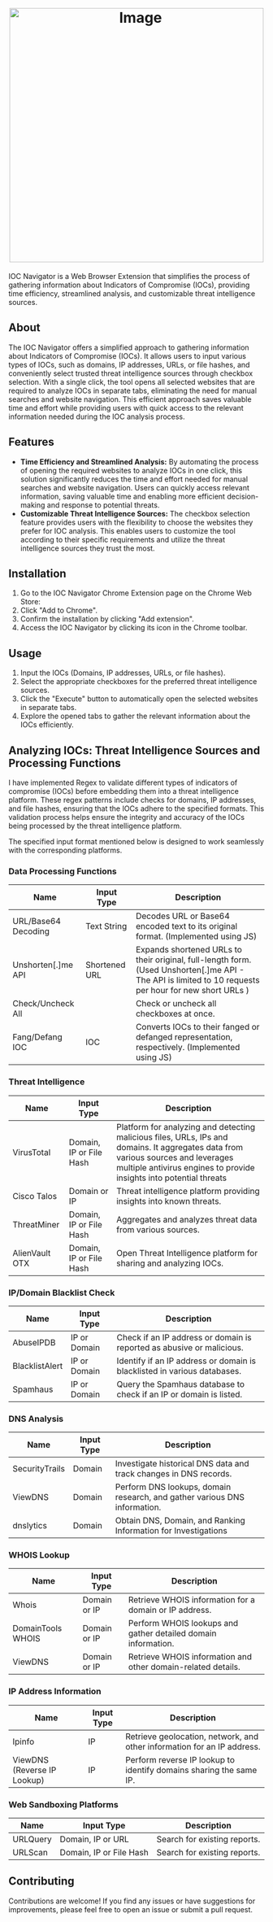 <h1 align="center">
  <br>
  <img src="https://github.com/samjoy26/testingd/assets/64733080/c7c2e6a0-7d9e-421c-abcf-19741a2fd490" alt="Image" width="500">
  <br>
</h1>

IOC Navigator is a Web Browser Extension that simplifies the process of gathering information about Indicators of Compromise (IOCs), providing time efficiency, streamlined analysis, and customizable threat intelligence sources.

## About
The IOC Navigator offers a simplified approach to gathering information about Indicators of Compromise (IOCs). It allows users to input various types of IOCs, such as domains, IP addresses, URLs, or file hashes, and conveniently select trusted threat intelligence sources through checkbox selection. With a single click, the tool opens all selected websites that are required to analyze IOCs in separate tabs, eliminating the need for manual searches and website navigation. This efficient approach saves valuable time and effort while providing users with quick access to the relevant information needed during the IOC analysis process. 

## Features
- **Time Efficiency and Streamlined Analysis:** By automating the process of opening the required websites to analyze IOCs in one click, this solution significantly reduces the time and effort needed for manual searches and website navigation. Users can quickly access relevant information, saving valuable time and enabling more efficient decision-making and response to potential threats.
- **Customizable Threat Intelligence Sources:** The checkbox selection feature provides users with the flexibility to choose the websites they prefer for IOC analysis. This enables users to customize the tool according to their specific requirements and utilize the threat intelligence sources they trust the most.

## Installation
1. Go to the IOC Navigator Chrome Extension page on the Chrome Web Store:
2. Click "Add to Chrome".
3. Confirm the installation by clicking "Add extension".
4. Access the IOC Navigator by clicking its icon in the Chrome toolbar.

## Usage
1. Input the IOCs (Domains, IP addresses, URLs, or file hashes).
2. Select the appropriate checkboxes for the preferred threat intelligence sources.
3. Click the "Execute" button to automatically open the selected websites in separate tabs.
4. Explore the opened tabs to gather the relevant information about the IOCs efficiently.

## Analyzing IOCs: Threat Intelligence Sources and Processing Functions
I have implemented Regex to validate different types of indicators of compromise (IOCs) before embedding them into a threat intelligence platform. These regex patterns include checks for domains, IP addresses, and file hashes, ensuring that the IOCs adhere to the specified formats. This validation process helps ensure the integrity and accuracy of the IOCs being processed by the threat intelligence platform.

The specified input format mentioned below is designed to work seamlessly with the corresponding platforms.

### Data Processing Functions
| Name                 | Input Type                | Description                                                              |
|----------------------|---------------------------|--------------------------------------------------------------------------|
| URL/Base64 Decoding  | Text String               | Decodes URL or Base64 encoded text to its original format. (Implemented using JS)               |
| Unshorten[.]me API   | Shortened URL             | Expands shortened URLs to their original, full-length form. (Used Unshorten[.]me API - The API is limited to 10 requests per hour for new short URLs )  |
| Check/Uncheck All    |                           | Check or uncheck all checkboxes at once.                                 |
| Fang/Defang IOC      | IOC                       | Converts IOCs to their fanged or defanged representation, respectively. (Implemented using JS)  |


### Threat Intelligence

| Name           | Input Type              | Description                                                               |
|----------------|-------------------------|---------------------------------------------------------------------------|
| VirusTotal     | Domain, IP or File Hash | Platform for analyzing and detecting malicious files, URLs, IPs and domains. It aggregates data from various sources and leverages multiple antivirus engines to provide insights into potential threats |
| Cisco Talos    | Domain or IP            | Threat intelligence platform providing insights into known threats.       |
| ThreatMiner    | Domain, IP or File Hash | Aggregates and analyzes threat data from various sources.                 |
| AlienVault OTX | Domain, IP or File Hash | Open Threat Intelligence platform for sharing and analyzing IOCs.         |

### IP/Domain Blacklist Check

| Name           | Input Type              | Description                                                               |
|----------------|-------------------------|---------------------------------------------------------------------------|
| AbuseIPDB      | IP or Domain            | Check if an IP address or domain is reported as abusive or malicious.     |
| BlacklistAlert | IP or Domain            | Identify if an IP address or domain is blacklisted in various databases.  |
| Spamhaus       | IP or Domain            | Query the Spamhaus database to check if an IP or domain is listed.        |

### DNS Analysis

| Name           | Input Type              | Description                                                               |
|----------------|-------------------------|---------------------------------------------------------------------------|
| SecurityTrails | Domain                  | Investigate historical DNS data and track changes in DNS records.         |
| ViewDNS        | Domain                  | Perform DNS lookups, domain research, and gather various DNS information. |
| dnslytics      | Domain                  | Obtain DNS, Domain, and Ranking Information for Investigations            |

### WHOIS Lookup

| Name                 | Input Type              | Description                                                               |
|----------------------|-------------------------|---------------------------------------------------------------------------|
| Whois                | Domain or IP            | Retrieve WHOIS information for a domain or IP address.                    |
| DomainTools WHOIS    | Domain or IP            | Perform WHOIS lookups and gather detailed domain information.             |
| ViewDNS              | Domain or IP            | Retrieve WHOIS information and other domain-related details.              |

### IP Address Information

| Name           | Input Type              | Description                                                               |
|----------------|-------------------------|---------------------------------------------------------------------------|
| Ipinfo         | IP                      | Retrieve geolocation, network, and other information for an IP address.   |
| ViewDNS (Reverse IP Lookup) | IP         | Perform reverse IP lookup to identify domains sharing the same IP.        |

### Web Sandboxing Platforms

| Name           | Input Type              | Description                                                               |
|----------------|-------------------------|---------------------------------------------------------------------------|
| URLQuery       | Domain, IP or URL       | Search for existing reports.                                              |
| URLScan        | Domain, IP or File Hash | Search for existing reports.                                              |


## Contributing
Contributions are welcome! If you find any issues or have suggestions for improvements, please feel free to open an issue or submit a pull request.
